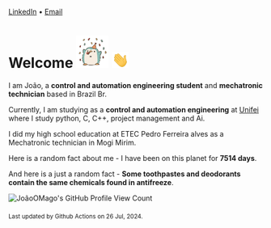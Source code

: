 [LinkedIn](https://www.linkedin.com/in/joão-pedro-gozzoli-b95641301/) &bull;
[Email](joaopedrogozzoli@gmail.com)

# Welcome <img src="happy.gif" height="64px" /> <img src="wave.gif" height="32px" />

I am João, a  **control and automation engineering student** and **mechatronic technician** based in Brazil Br.

Currently, I am studying as a **control and automation engineering** at [Unifei](https://unifei.edu.br) where I study python, C, C++, project management and Ai.

I did my high school education at ETEC Pedro Ferreira alves as a Mechatronic technician in Mogi Mirim.

Here is a random fact about me - I have been on this planet for **7514 days**.

And here is a just a random fact -  **Some toothpastes and deodorants contain the same chemicals found in antifreeze**.

![JoãoOMago's GitHub Profile View Count](https://komarev.com/ghpvc/?username=JoaoOMago)

<sub>Last updated by Github Actions on 26 Jul, 2024.</sub>
